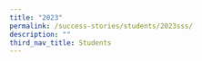 ```yaml
---
title: "2023"
permalink: /success-stories/students/2023sss/
description: ""
third_nav_title: Students
---
```

